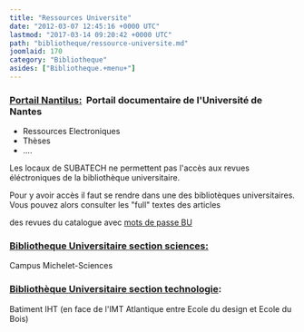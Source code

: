 ```yaml
---
title: "Ressources Universite"
date: "2012-03-07 12:45:16 +0000 UTC"
lastmod: "2017-03-14 09:20:42 +0000 UTC"
path: "bibliotheque/ressource-universite.md"
joomlaid: 170
category: "Bibliotheque"
asides: ["Bibliotheque.+menu+"]
---
```

### [Portail Nantilus:](http://nantilus.univ-nantes.fr/repons/portal/)  Portail documentaire de l'Université de Nantes

*   Ressources Electroniques
*   Thèses
*   ....

Les locaux de SUBATECH ne permettent pas l'accès aux revues éléctroniques de la bibliothèque universitaire.

Pour y avoir accès il faut se rendre dans une des bibliotèques universitaires. Vous pouvez alors consulter les "full" textes des articles

des revues du catalogue avec [mots de passe BU](http://intranet-subatech/direction/Doc_pour_tous/codesacces.html.htm)

### [Bibliotheque Universitaire section sciences:](http://www.bu.univ-nantes.fr/19294379/0/fiche___pagelibre/&RH=1183030556383&RF=1182947764403)

Campus Michelet-Sciences

### [Bibliothèque Universitaire section technologie](http://www.bu.univ-nantes.fr/19306740/0/fiche___pagelibre/&RH=1182947764403&RF=1182947804218):

Batiment IHT (en face de l'IMT Atlantique entre Ecole du design et Ecole du Bois)
